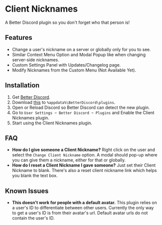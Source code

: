 # Client Nicknames

A Better Discord plugin so you don't forget who that person is!

## Features

- Change a user's nickname on a server or globally only for you to see.
- Similar Context Menu Option and Modal Popup like when changing server-side nicknames.
- Custom Settings Panel with Updates/Changelog page.
- Modify Nicknames from the Custom Menu (Not Available Yet).

## Installation

1. Get <a href="https://github.com/Jiiks/BetterDiscordApp">Better Discord</a>.
2. Download <a href="">this</a> to `%appdata%\BetterDiscord\plugins`.
3. Open or Reload Discord so Better Discord can detect the new plugin.
4. Go to `User Settings ➙ Better Discord ➙ Plugins` and Enable the Client Nicknames plugin.
5. Start using the Client Nicknames plugin.


## FAQ

- **How do I give someone a Client Nickname?** Right click on the user and select the `Change Client Nickname` option. A modal should pop-up where you can give them a nickname, either for that or globally.
- **How do I reset a Client Nickname I gave someone?** Just set their Client Nickname to blank. There's also a reset client nickname link which helps you blank the text box.
  
## Known Issues

- **This doesn't work for people with a default avatar.** This plugin relies on a user's ID to differentiate between other users. Currently the only way to get a user's ID is from their avatar's url. Default avatar urls do not contain the user's ID.